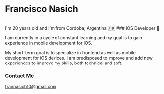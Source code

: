 # Francisco Nasich
</br>
I'm 20 years old and I'm from Cordoba, Argentina 🇦🇷
### iOS Developer 

I am currently in a cycle of constant learning and my goal is to gain experience in mobile development for iOS.

My short-term goal is to specialize in frontend as well as mobile development for iOS devices. I am predisposed to improve and add new experiences to improve my skills, both technical and soft.

### Contact Me

frannasich10@gmail.com
